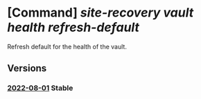 # [Command] _site-recovery vault health refresh-default_

Refresh default for the health of the vault.

## Versions

### [2022-08-01](/Resources/mgmt-plane/L3N1YnNjcmlwdGlvbnMve30vcmVzb3VyY2Vncm91cHMve30vcHJvdmlkZXJzL21pY3Jvc29mdC5yZWNvdmVyeXNlcnZpY2VzL3ZhdWx0cy97fS9yZXBsaWNhdGlvbnZhdWx0aGVhbHRoL2RlZmF1bHQvcmVmcmVzaA==/2022-08-01.xml) **Stable**

<!-- mgmt-plane /subscriptions/{}/resourcegroups/{}/providers/microsoft.recoveryservices/vaults/{}/replicationvaulthealth/default/refresh 2022-08-01 -->
